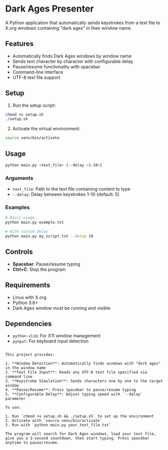 # Dark Ages Presenter

A Python application that automatically sends keystrokes from a text file to X.org windows containing "dark ages" in their window name.

## Features

- Automatically finds Dark Ages windows by window name
- Sends text character by character with configurable delay
- Pause/resume functionality with spacebar
- Command-line interface
- UTF-8 text file support

## Setup

1. Run the setup script:
```bash
chmod +x setup.sh
./setup.sh
```

2. Activate the virtual environment:
```bash
source venv/bin/activate
```

## Usage

```bash
python main.py <text_file> [--delay <1-10>]
```

### Arguments

- `text_file`: Path to the text file containing content to type
- `--delay`: Delay between keystrokes 1-10 (default: 5)

### Examples

```bash
# Basic usage
python main.py example.txt

# With custom delay
python main.py my_script.txt --delay 10
```

## Controls

- **Spacebar**: Pause/resume typing
- **Ctrl+C**: Stop the program

## Requirements

- Linux with X.org
- Python 3.6+
- Dark Ages window must be running and visible

## Dependencies

- `python-xlib`: For X11 window management
- `pynput`: For keyboard input detection
```

This project provides:

1. **Window Detection**: Automatically finds windows with "dark ages" in the window name
2. **Text File Input**: Reads any UTF-8 text file specified via command line
3. **Keystroke Simulation**: Sends characters one by one to the target window
4. **Pause/Resume**: Press spacebar to pause/resume typing
5. **Configurable Delay**: Adjust typing speed with `--delay` parameter

To use:

1. Run `chmod +x setup.sh && ./setup.sh` to set up the environment
2. Activate with `source venv/bin/activate`
3. Run with `python main.py your_text_file.txt`

The program will search for Dark Ages windows, load your text file, give you a 3-second countdown, then start typing. Press spacebar anytime to pause/resume.
